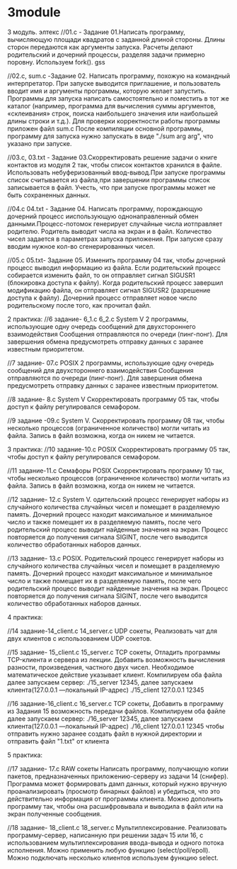 # 3module
3 модуль. элтекс
//01.с - Задание 01.Написать программу, вычисляющую площади квадратов с заданной длиной стороны. Длины сторон передаются как аргументы запуска. Расчеты делают родительский и дочерний процессы, разделяя задачи примерно поровну. Используем fork(). gss 


//02.c, sum.c -Задание 02. Написать программу, похожую на командный интерпретатор. При запуске выводится приглашение, и пользователь вводит имя и аргументы программы, которую желает запустить. Программы для запуска написать самостоятельно и поместить в тот же каталог (например, программа для вычисления суммы аргументов, «склеивания» строк, поиска наибольшего значения или наибольшей длины строки и т.д.). Для проверки корректности работы программы приложен файл sum.c После компиляции основной программы, программу для запуска нужно запускать в виде "./sum arg arg", что указано при запуске. 


//03.с, 03.txt - Задание 03.Скорректировать решение задачи о книге контактов из модуля 2 так, чтобы список контактов хранился в файле. Использовать небуферизованный ввод-вывод.При запуске программы список считывается из файла,при завершении программы список записывается в файл. Учесть, что при запуске программы может не быть сохраненных данных. 


//04.c 04.txt - Задание 04. Написать программу, порождающую дочерний процесс ииспользующую однонаправленный обмен данными.Процесс-потомок генерирует случайные числа иотправляет родителю. Родитель выводит числа на экран и в файл. Количество чисел задается в параметрах запуска приложения. При запуске сразу вводим нужное кол-во сгенерированных чисел. 


//05.c 05.txt- Задание 05. Изменить программу 04 так, чтобы дочерний процесс выводил информацию из файла. Если родительский процесс собирается изменить файл, то он отправляет сигнал SIGUSR1 (блокировка доступа к файлу). Когда родительский процесс завершил модификацию файла, он отправляет сигнал SIGUSR2 (разрешение доступа к файлу). Дочерний процесс отправляет новое число родительскому после того, как прочитал файл.  

2 практика: 
//6 задание- 6_1.с 6_2.с System V  2 программы, использующие одну очередь  сообщений для двухстороннего взаимодействия Сообщения отправляются по очереди (пинг-понг).  Для завершения обмена предусмотреть отправку данных с заранее известным приоритетом. 

//7 задание- 07.с  POSIX 2 программы, использующие одну очередь  сообщений для двухстороннего взаимодействия Сообщения отправляются по очереди (пинг-понг).  Для завершения обмена предусмотреть отправку данных с заранее известным приоритетом.

//8 задание- 8.с  System V Скорректировать программу 05 так, чтобы доступ к файлу регулировался семафором.

//9 задание -09.с System V. Скорректировать программу 08 так, чтобы несколько процессов (ограниченное количество) могли читать из файла. Запись в файл возможна, когда он никем не читается. 


3 практика: 
//10 задание-10.с POSIX Скорректировать программу 05 так, чтобы доступ к файлу регулировался семафором.

//11 задание-11.c Семафоры POSIX Скорректировать программу 10 так, чтобы несколько процессов (ограниченное количество) могли читать из файла. Запись в файл возможна, когда он никем не читается. 

//12 задание- 12.c System V. одительский процесс генерирует наборы из случайного количества случайных чисел и помещает в разделяемую память. 
Дочерний процесс находит максимальное и минимальное число и также помещает их в разделяемую память, после чего родительский процесс выводит найденные значения на экран. Процесс повторяется до получения сигнала SIGINT, после чего выводится количество обработанных наборов данных.

//13 задание- 13.c  POSIX. Родительский процесс генерирует наборы из случайного количества случайных чисел и помещает в разделяемую память. Дочерний процесс находит максимальное и минимальное число и также помещает их в разделяемую память, после чего родительский процесс выводит найденные значения на экран. Процесс повторяется до получения сигнала SIGINT, после чего выводится количество обработанных наборов данных.


4 практика: 

//14 задание-14_сlient.c 14_server.c UDP сокеты, Реализовать чат для двух клиентов с использованием UDP сокетов. 

//15 задание- 15_сlient.c 15_server.c TCP сокеты, Отладить программы ТСP-клиента и сервера из лекции. Добавить возможность вычисления разности, произведения, частного двух чисел. Необходимое математическое действие указывает клиент. Компилируем оба файла далее запускаем сервер: ./15_server 12345, далее запускаем клиента(127.0.0.1 —локальный IP-адрес) ./15_client 127.0.0.1  12345
 

//16 задание-16_сlient.c 16_server.c TCP сокеты, Добавить в программу из Задания 15 возможность передачи файлов. Компилируем оба файле далее запускаем сервер: ./16_server 12345, далее запускаем клиента(127.0.0.1 —локальный IP-адрес) ./16_client 127.0.0.1  12345 чтобы отправить нужно заранее  создать файл в нужной директории и отправить файл "1.txt" от клиента 

5 практика: 

//17 задание- 17.с RAW сокеты Написать программу, получающую копии пакетов, предназначенных 
приложению-серверу из задачи 14 (снифер). Программа может формировать дамп данных, который нужно вручную проанализировать (просмотр бинарных файлов) и убедиться, что это действительно информация от программы клиента. Можно дополнить программу так, чтобы она расшифровывала и выводила в файл или на экран полученные сообщения.


//18 задание- 18_сlient.c 18_server.c Мультиплексирование. Реализовать программу-сервер, написанную при решении задач 15 или 16, с использованием мультиплексирования ввода-вывода и одного потока исполнения. Можно применить любую функцию (select/poll/epoll). Можно подключать несколько клиентов используем функцию select.
